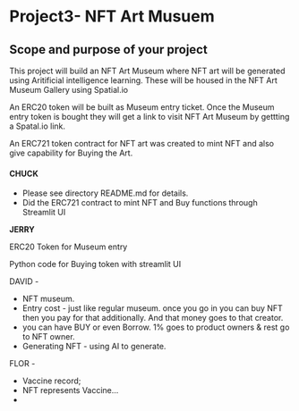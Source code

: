 # Project3- NFT Art Musuem 


## Scope and purpose of your project

This project will build an NFT Art Museum where NFT art will be generated using Aritificial intelligence learning. These will be housed in the NFT Art Museum Gallery using Spatial.io 

An ERC20 token will be built as Museum entry ticket. Once the Museum entry token is bought they will get a link to visit NFT Art Museum by gettting a Spatal.io link.

An ERC721 token contract for NFT art was created to mint NFT and also give capability for Buying the Art.





#### **CHUCK**

- Please see directory README.md for details.
- Did the ERC721 contract to mint NFT and Buy functions through Streamlit UI



**JERRY**

ERC20 Token for Museum entry

Python code for Buying token with streamlit UI



 

DAVID  \-

- NFT museum.
- Entry cost - just like regular museum. once you go in you can buy NFT then you pay for that additionally. And that money goes to that creator. 
- you can have BUY or even Borrow. 1% goes to product owners & rest go to NFT owner.
- Generating NFT - using AI to generate.





FLOR - 

- Vaccine record; 
- NFT represents Vaccine... 
- 















